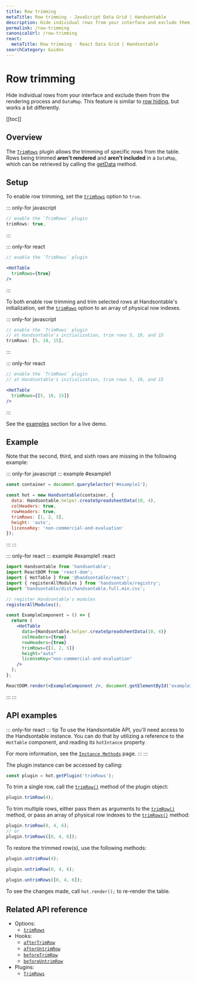 ```yaml
---
title: Row trimming
metaTitle: Row trimming - JavaScript Data Grid | Handsontable
description: Hide individual rows from your interface and exclude them from the rendering process and DataMap. This feature is similar, but not the same, as "hiding rows".
permalink: /row-trimming
canonicalUrl: /row-trimming
react:
  metaTitle: Row trimming - React Data Grid | Handsontable
searchCategory: Guides
---
```


# Row trimming

Hide individual rows from your interface and exclude them from the rendering process and `DataMap`. This feature is similar to [row hiding](@/guides/rows/row-hiding.md), but works a bit differently.

[[toc]]

## Overview

The [`TrimRows`](@/api/trimRows.md) plugin allows the trimming of specific rows from the table. Rows being trimmed **aren't rendered** and **aren't included** in a `DataMap`, which can be retrieved by calling the [getData](@/api/core.md#getdata) method.

## Setup

To enable row trimming, set the [`trimRows`](@/api/options.md#trimrows) option to `true`.

::: only-for javascript
```js
// enable the `TrimRows` plugin
trimRows: true,
```
:::

::: only-for react
```jsx
// enable the `TrimRows` plugin

<HotTable
  trimRows={true}
/>
```
:::

To both enable row trimming and trim selected rows at Handsontable's initialization, set the [`trimRows`](@/api/options.md#trimrows) option to an array of physical row indexes.

::: only-for javascript
```js
// enable the `TrimRows` plugin
// at Handsontable's initialization, trim rows 5, 10, and 15
trimRows: [5, 10, 15],
```
:::

::: only-for react
```jsx
// enable the `TrimRows` plugin
// at Handsontable's initialization, trim rows 5, 10, and 15

<HotTable
  trimRows={[5, 10, 15]}
/>
```
:::

See the [examples](#example) section for a live demo.

## Example

Note that the second, third, and sixth rows are missing in the following example:

::: only-for javascript
::: example #example1
```js
const container = document.querySelector('#example1');

const hot = new Handsontable(container, {
  data: Handsontable.helper.createSpreadsheetData(10, 4),
  colHeaders: true,
  rowHeaders: true,
  trimRows: [1, 2, 5],
  height: 'auto',
  licenseKey: 'non-commercial-and-evaluation'
});
```
:::
:::

::: only-for react
::: example #example1 :react
```jsx
import Handsontable from 'handsontable';
import ReactDOM from 'react-dom';
import { HotTable } from '@handsontable/react';
import { registerAllModules } from 'handsontable/registry';
import 'handsontable/dist/handsontable.full.min.css';

// register Handsontable's modules
registerAllModules();

const ExampleComponent = () => {
  return (
    <HotTable
      data={Handsontable.helper.createSpreadsheetData(10, 4)}
      colHeaders={true}
      rowHeaders={true}
      trimRows={[1, 2, 5]}
      height="auto"
      licenseKey="non-commercial-and-evaluation"
    />
  );
};

ReactDOM.render(<ExampleComponent />, document.getElementById('example1'));
```
:::
:::


## API examples

::: only-for react
::: tip
To use the Handsontable API, you'll need access to the Handsontable instance. You can do that by utilizing a reference to the `HotTable` component, and reading its `hotIntance` property.

For more information, see the [`Instance Methods`](@/guides/getting-started/react-methods.md) page.
:::
:::

The plugin instance can be accessed by calling:

```js
const plugin = hot.getPlugin('trimRows');
```

To trim a single row, call the [`trimRow()`](@/api/trimRows.md#trimrow) method of the plugin object:

```js
plugin.trimRow(4);
```
To trim multiple rows, either pass them as arguments to the [`trimRow()`](@/api/trimRows.md#trimrow) method, or pass an array of physical row indexes to the [`trimRows()`](@/api/trimRows.md#trimrows) method:

```js
plugin.trimRow(0, 4, 6);
// or
plugin.trimRows([0, 4, 6]);
```

To restore the trimmed row(s), use the following methods:

```js
plugin.untrimRow(4);
```
```js
plugin.untrimRow(0, 4, 6);
```
```js
plugin.untrimRows([0, 4, 6]);
```

To see the changes made, call `hot.render();` to re-render the table.

## Related API reference

- Options:
  - [`trimRows`](@/api/options.md#trimrows)
- Hooks:
  - [`afterTrimRow`](@/api/hooks.md#aftertrimrow)
  - [`afterUntrimRow`](@/api/hooks.md#afteruntrimrow)
  - [`beforeTrimRow`](@/api/hooks.md#beforetrimrow)
  - [`beforeUntrimRow`](@/api/hooks.md#beforeuntrimrow)
- Plugins:
  - [`TrimRows`](@/api/trimRows.md)
